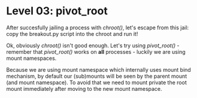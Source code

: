 # Level 03: pivot_root

After succesfully jailing a process with *chroot()*, let's escape from this jail: copy the breakout.py script into the chroot and run it!

Ok, obviously *chroot()* isn't good enough. Let's try using *pivot_root()* - remember that *pivot_root()* works on **all** processes - luckily we are using mount namespaces.

Because we are using mount namespace which internally uses mount bind mechanism, by default our (sub)mounts will be seen by the parent mount (and mount namespace). To avoid that we need to mount private the root mount immediately after moving to the new mount namespace.
